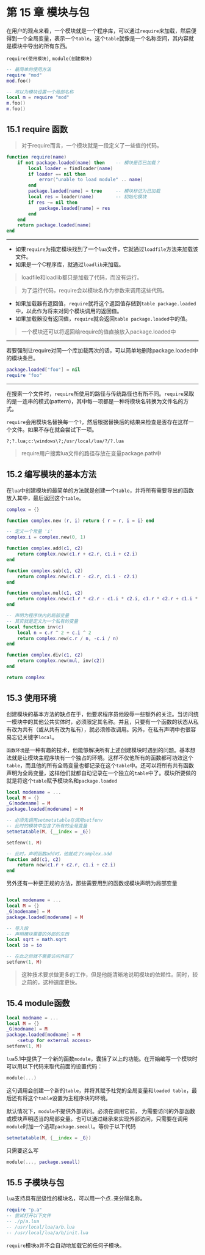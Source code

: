 # 第 15 章 模块与包

在用户的观点来看，一个模块就是一个程序库，可以通过`require`来加载，然后便得到一个全局变量，表示一个`table`。这个`table`就像是一个名称空间，其内容就是模块中导出的所有东西。

`require(使用模块)`, `module(创建模块)`

```lua
-- 最简单的使用方法
require "mod"
mod.foo()
```

```lua
-- 可以为模块设置一个局部名称
local m = require "mod"
m.foo()
m.foo()
```

## 15\.1 require 函数

> 对于require而言，一个模块就是一段定义了一些值的代码。

```lua
function require(name)
    if not package.loaded(name) then    -- 模块是否已加载？
        local loader = findloader(name)
        if loader == nil then
            error("unable to load module" .. name)
        end
        package.laoded[name] = true     -- 模块标记为已加载
        local res = loader(name)        -- 初始化模块
        if res ~= nil then
            package.loaded[name] = res 
        end
    end
    return package.loaded[name]
end
```

-------------------------------


* 如果`require`为指定模块找到了一个`lua`文件，它就通过`loadfile`方法来加载该文件。
* 如果是一个C程序库，就通过`loadlib`来加载。

> loadfile和loadlib都只是加载了代码，而没有运行。

> 为了运行代码，require会以模块名作为参数来调用这些代码。

* 如果加载器有返回值，`require`就将这个返回值存储到`table package.loaded`中，以此作为将来对同个模块调用的返回值。
* 如果加载器没有返回值，`require`就会返回`table package.loaded`中的值。

> 一个模块还可以将返回给require的值直接放入package.loaded中

-------------------------

若要强制让require对同一个库加载两次的话，可以简单地删除package.loaded中的模块条目。

```lua
package.loaded["foo"] = nil
require "foo"
```

------------------------------

在搜索一个文件时，`require`所使用的路径与传统路径也有所不同。`require`采取的是一连串的模式(pattern)，其中每一项都是一种将模块名转换为文件名的方式。

`require`会用模块名替换每一个`?`，然后根据替换后的结果来检查是否存在这样一个文件。如果不存在就会尝试下一项。
```
?;?.lua;c:\windows\?;/usr/local/lua/?/?.lua
```

> require用户搜索lua文件的路径存放在变量package.path中


## 15\.2 编写模块的基本方法

在`lua`中创建模块的最简单的方法就是创建一个`table`，并将所有需要导出的函数放入其中，最后返回这个`table`。

```lua
complex = {}

function complex.new (r, i) return { r = r, i = i} end

-- 定义一个常量 'i'
complex.i = complex.new(0, 1)

function complex.add(c1, c2)
    return complex.new(c1.r + c2.r, c1.i + c2.i)
end

function complex.sub(c1, c2)
    return complex.new(c1.r - c2.r, c1.i - c2.i)
end

function complex.mul(c1, c2)
    return complex.new(c1.r * c2.r - c1.i * c2.i, c1.r * c2.r + c1.i * c2.r)
end

-- 声明为程序块内的局部变量
-- 其实就是定义为一个私有的变量
local function inv(c)
    local n = c.r ^ 2 + c.i ^ 2
    return complex.new(c.r / n, -c.i / n)
end

function complex.div(c1, c2)
    return complex.new(mul, inv(c2))
end

return complex
```

## 15\.3 使用环境

创建模块的基本方法的缺点在于，他要求程序员他殴辱一些额外的关注。当访问统一模块中的其他公共实体时，必须限定其名称。并且，只要有一个函数的状态从私有改为共有（或从共有改为私有），就必须修改调用。另外，在私有声明中也很容易忘记关键字`local`。

`函数环境`是一种有趣的技术，他能够解决所有上述创建模块时遇到的问题。基本想法就是让模块主程序块有一个独占的环境。这样不仅他所有的函数都可功效这个`table`，而且他的所有全局变量也都记录在这个`table`中。还可以将所有共有函数声明为全局变量，这样他们就都自动记录在一个独立的`table`中了。模块所要做的就是将这个`table`赋予模块名和`package.loaded`

```lua
local modename = ...
local M = {}
_G[modename] = M
package.loaded[modename] = M

-- 必须先调用setmetatable在调用setfenv
-- 此时的模块中包含了所有的全局变量
setmetatable(M, {__index = _G})

setfenv(1, M)

-- 此时，声明函数add时，他就成了complex.add
function add(c1, c2)
    return new(c1.r + c2.r, c1.i + c2.i)
end
```

另外还有一种更正规的方法，那些需要用到的函数或模块声明为局部变量
```lua

local modename = ...
local M = {}
_G[modename] = M
package.loaded[modename] = M

-- 导入段
-- 声明模块需要的外部的东西
local sqrt = math.sqrt
local io = io

-- 在此之后就不需要访问外部了
setfenv(1, M)
```
> 这种技术要求做更多的工作，但是他能清晰地说明模块的依赖性。同时，较之前的，这种速度更快。


## 15\.4 module函数

```lua
local modname = ...
local M = {}
_G[modname] = M
package.loaded[modname] = M
    <setup for external access>
setfenv(1, M)
```

`lua`5\.1中提供了一个新的函数`module`，囊括了以上的功能。在开始编写一个模块时可以用以下代码来取代前面的设置代码：

```lua
module(...)
```

这句调用会创建一个新的`table`，并将其赋予社党的全局变量和`loaded table`，最后还有将这个`table`设置为主程序块的环境。

默认情况下，`module`不提供外部访问。必须在调用它前， 为需要访问的外部函数或模块声明适当的局部变量。也可以通过继承来实现外部访问，只需要在调用`module`时加一个选项`package.seeall`。等价于以下代码

```lua
setmetatable(M, {__index = _G})
```

只需要这么写
```lua
module(..., package.seeall)
```

## 15\.5 子模块与包


`lua`支持具有层级性的模块名，可以用一个点`.`来分隔名称。
```lua
require "p.a"
-- 尝试打开以下文件
-- ./p/a.lua
-- /usr/local/lua/a/b.lua
-- /usr/local/lua/a/b/init.lua
```
`require`模块a并不会自动地加载它的任何子模块。